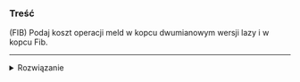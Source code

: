 ### Treść
(FIB)
Podaj koszt operacji meld w kopcu dwumianowym wersji lazy i w kopcu Fib.

------
<details><summary>Rozwiązanie</summary>
<p>

